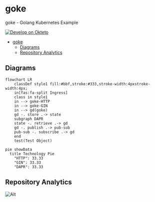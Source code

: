 # goke
goke - Golang Kubernetes Example

<a href="https://cloud.okteto.com/deploy?repository=https://github.com/okteto/movies&branch=main">
  <img src="https://okteto.com/develop-okteto.svg" alt="Develop on Okteto">
</a>

- [goke](#goke)
  - [Diagrams](#diagrams)
  - [Repository Analytics](#repository-analytics)

## Diagrams

```mermaid
flowchart LR
    classDef style1 fill:#bbf,stroke:#333,stroke-width:4pxstroke-width:4px;
    in[fas:fa-split Ingress]
    class in style1
    in --> goke-HTTP
    in --> goke-GIN
    in --> gd(goke)
    gd -. store .-> state
    subgraph DAPR
    state -. retrieve .-> gd
    gd -. publish .-> pub-sub
    pub-sub -. subscribe .-> gd
    end
    test(Test Object)
```

```mermaid
pie showData
  title Technology Pie
    "HTTP": 33.33
    "GIN": 33.33
    "DAPR": 33.33
```

## Repository Analytics 
![Alt](https://repobeats.axiom.co/api/embed/635cc8606359defc80b5e2dc5330d34ecdb316b2.svg "Repobeats analytics image")
